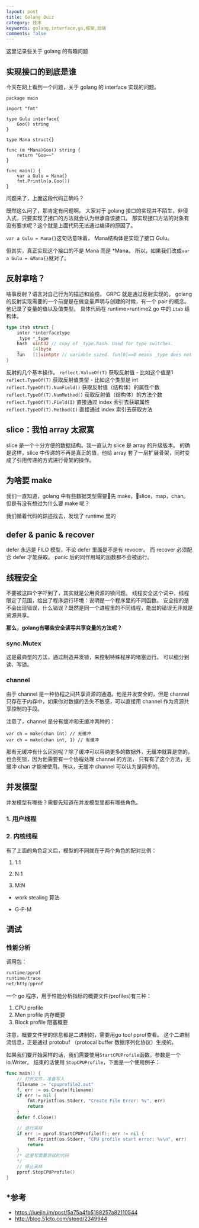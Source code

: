 ```yaml
---
layout: post
title: Golang Quiz
category: 技术
keywords: golang,interface,go,框架,后端
comments: false
---
```


这里记录些关于 golang 的有趣问题

## 实现接口的到底是谁
今天在网上看到一个问题，关于 golang 的 interface 实现的问题。

```
package main

import "fmt"

type Gulu interface{
    Goo() string
}

type Mana struct{}

func (m *Mana)Goo() string {
    return "Goo~~"
}

func main() {
    var a Gulu = Mana{}
    fmt.Println(a.Goo())
}
```
问题来了，上面这段代码正确吗？

既然这么问了，那肯定有问题啊。
大家对于 golang 接口的实现并不陌生，非侵入式，只要实现了接口的方法就会认为继承自该接口。
那实现接口方法的对象有没有要求呢？这个就是上面代码无法通过编译的原因了。

`var a Gulu = Mana{}`这句话意味着，
Mana结构体是实现了接口 Gulu。

但其实，真正实现这个接口的不是 Mana 而是 *Mana。
所以，如果我们改成`var a Gulu = &Mana{}`就对了。

## 反射拿啥？
啥事反射？语言对自己行为的描述和监控。
GRPC 就是通过反射实现的。
golang 的反射实现需要的一个前提是在做变量声明与创建的时候，有一个 pair 的概念。他记录了变量的值以及值类型。
具体代码在 runtime>runtime2.go 中的 `itab` 结构体。
```go
type itab struct {
	inter *interfacetype
	_type *_type
	hash  uint32 // copy of _type.hash. Used for type switches.
	_     [4]byte
	fun   [1]uintptr // variable sized. fun[0]==0 means _type does not implement inter.
}
```
反射的几个基本操作。
`reflect.ValueOf(T)` 获取反射值 - 比如这个值是1<br/>
`reflect.TypeOf(T)` 获取反射值类型 - 比如这个类型是 int<br/>
`reflect.TypeOf(T).NumField()` 获取反射值（结构体）的属性个数<br/>
`reflect.TypeOf(T).NumMethod()` 获取反射值（结构体）的方法个数<br/>
`reflect.TypeOf(T).Field(I)` 直接通过 index 索引去获取属性<br/>
`reflect.TypeOf(T).Method(I)` 直接通过 index 索引去获取方法<br/>

## slice：我怕 array 太寂寞
slice 是一个十分方便的数据结构。我一直认为 slice 是 array 的升级版本。
的确是这样，slice 中传递的不再是真正的值，他给 array 套了一层扩展骨架，同时变成了引用传递的方式进行骨架的操作。


## 为啥要 make
我们一直知道，golang 中有些数据类型需要先 make，slice，map，chan。但是有没有想过为什么要 make 呢？

我们循着代码的踪迹找去，发现了 runtime 里的


## defer & panic & recover
defer 永远是 FILO 模型，不论 defer 里面是不是有 revocer。
而 recover 必须配合 defer 才能获取。
panic 后的同作用域的函数都不会被运行。

## 线程安全
不要被这四个字吓到了，其实就是公用资源的锁问题。
线程安全这个词中，线程限定了范围，给出了程序运行环境：说明是一个程序里的不同函数。
安全指的是不会出现错误，什么错误？既然是同一个进程里的不同线程，能出的错误无非就是资源共享。

<b>那么，golang有哪些安全读写共享变量的方法呢？</b>

### sync.Mutex
这是最典型的方法，通过制造并发锁，来控制特殊程序的堵塞运行。
可以细分到读、写锁。

### channel
由于 channel 是一种协程之间共享资源的通道。他是并发安全的，但是 channel 只存在于内存中，如果你对数据的丢失不敏感，可以直接用 channel 作为资源共享控制的手段。

注意了，channel 是分有缓冲和无缓冲两种的：
```
var ch = make(chan int) // 无缓冲
var ch = make(chan int, 1) // 有缓冲
```
那有无缓冲有什么区别呢？除了缓冲可以容纳更多的数据外，无缓冲就算是空的，也会死锁，因为他需要有一个协程处理 channel 的方法，
只有有了这个方法，无缓冲 chan 才能被使用。所以，无缓冲 channel 可以认为是同步的。

## 并发模型
并发模型有哪些？需要先知道在并发模型里都有哪些角色。
### 1. 用户线程

### 2. 内核线程

有了上面的角色定义后，模型的不同就在于两个角色的配对比例：
1. 1:1
   
2. N:1
   
3. M:N
   

- work stealing 算法

- G-P-M


## 调试

### 性能分析
调用包：
```go
runtime/pprof
runtime/trace
net/http/pprof
```
一个 go 程序，用于性能分析指标的概要文件(profiles)有三种：
1. CPU profile
2. Men profile 内存概要
3. Block profile 阻塞概要

注意，概要文件里的信息都是二进制的，需要用go tool pprof查看。
这个二进制流信息，正是通过 protobuf （protocal buffer 数据序列化协议）生成的。

如果我们要开始采样的话，我们需要使用`StartCPUProfile`函数。参数是一个 io.Writer。
结束的话使用 `StopCPUProfile`，下面是一个使用例子：
```go
func main() {
    // 打开文件，准备写入
    filename := "cpuprofile2.out"
    f, err := os.Create(filename)
    if err != nil {
        fmt.Fprintf(os.Stderr, "Create File Error: %v", err)
        return
    }
    defer f.Close()

    // 进行采样
    if err := pprof.StartCPUProfile(f); err != nil {
        fmt.Fprintf(os.Stderr, "CPU profile start error: %v\n", err)
        return
    }
    /* 这里写需要测试的代码
    */
    // 停止采样
    pprof.StopCPUProfile()
}
```



## *参考
- https://juejin.im/post/5a75a4fb5188257a82110544
- http://blog.51cto.com/steed/2349944